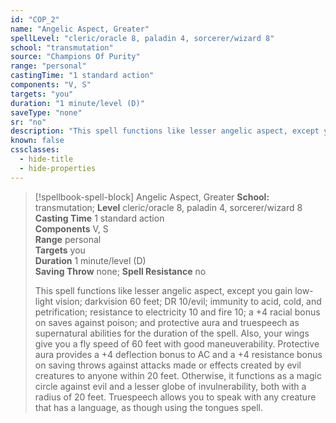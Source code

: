 ```yaml
---
id: "COP_2"
name: "Angelic Aspect, Greater"
spellLevel: "cleric/oracle 8, paladin 4, sorcerer/wizard 8"
school: "transmutation"
source: "Champions Of Purity"
range: "personal"
castingTime: "1 standard action"
components: "V, S"
targets: "you"
duration: "1 minute/level (D)"
saveType: "none"
sr: "no"
description: "This spell functions like lesser angelic aspect, except you gain low-light vision; darkvision 60 feet; DR 10/evil; immunity to acid, cold, and petrification; resistance to electricity 10 and fire 10; a +4 racial bonus on saves against poison; and protective aura and truespeech as supernatural abilities for the duration of the spell. Also, your wings give you a fly speed of 60 feet with good maneuverability.  Protective aura provides a +4 deflection bonus to AC and a +4 resistance bonus on saving throws against attacks made or effects created by evil creatures to anyone within 20 feet. Otherwise, it functions as a magic circle against evil and a lesser globe of invulnerability, both with a radius of 20 feet.  Truespeech allows you to speak with any creature that has a language, as though using the tongues spell."
known: false
cssclasses:
  - hide-title
  - hide-properties
---
```


> [!spellbook-spell-block] Angelic Aspect, Greater
> **School:** transmutation; **Level** cleric/oracle 8, paladin 4, sorcerer/wizard 8
> **Casting Time** 1 standard action  
> **Components** V, S  
> **Range** personal  
> **Targets** you  
> **Duration** 1 minute/level (D)  
> **Saving Throw** none; **Spell Resistance** no
> 
> This spell functions like lesser angelic aspect, except you gain low-light vision; darkvision 60 feet; DR 10/evil; immunity to acid, cold, and petrification; resistance to electricity 10 and fire 10; a +4 racial bonus on saves against poison; and protective aura and truespeech as supernatural abilities for the duration of the spell. Also, your wings give you a fly speed of 60 feet with good maneuverability.  Protective aura provides a +4 deflection bonus to AC and a +4 resistance bonus on saving throws against attacks made or effects created by evil creatures to anyone within 20 feet. Otherwise, it functions as a magic circle against evil and a lesser globe of invulnerability, both with a radius of 20 feet.  Truespeech allows you to speak with any creature that has a language, as though using the tongues spell.